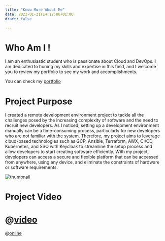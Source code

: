 ```yaml
---
title: "Know More About Me"
date: 2023-01-21T14:12:00+01:00
draft: false

---
```


# Who Am I !

I am an enthusiastic student who is passionate about Cloud and DevOps. I am dedicated to honing my skills and expertise in this field, and I welcome you to review my portfolio to see my work and accomplishments.

You can check my [portfolio](https://chamseddineabd.netlify.com)

# Project Purpose

I created a remote development environment project to tackle all the challenges posed by the increasing complexity of software and the need to recruit new developers. As I noticed, setting up a development environment manually can be a time-consuming process, particularly for new developers who are not familiar with the system. Therefore, my project aims to leverage cloud-based technologies such as GCP, Ansible, Terraform, AWX, CI/CD, Kubernetes, and SSO with Keycloak to streamline the setup process and allow developers to start creating software efficiently. With my project, developers can access a secure and flexible platform that can be accessed from anywhere, using any device, and eliminate the constraints of hardware or software requirements.


![thumbnail](/thumbnail.png)
# Project Video
@[video](/remotedevenv.mp4)
=======
@[online](https://user-images.githubusercontent.com/62959061/229339823-0ffe29e0-6d53-4fce-87f3-a9386a8efe40.mp4)

